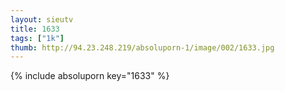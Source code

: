 ```yaml
--- 
layout: sieutv
title: 1633
tags: ["1k"]
thumb: http://94.23.248.219/absoluporn-1/image/002/1633.jpg
---
```

{% include absoluporn key="1633" %} 
